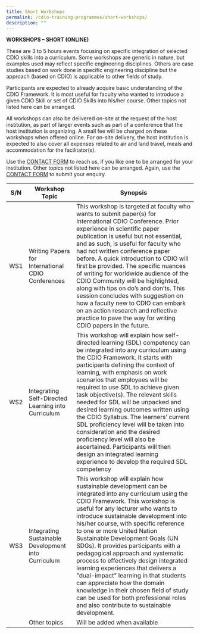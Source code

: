 ```yaml
---
title: Short Workshops
permalink: /cdio-training-programmes/short-workshops/
description: ""
---
```

**WORKSHOPS – SHORT (ONLINE)**

These are 3 to 5 hours events focusing on specific integration of selected CDIO skills into a curriculum. Some workshops are generic in nature, but examples used may reflect specific engineering disciplines. Others are case studies based on work done in specific engineering discipline but the approach (based on CDIO) is applicable to other fields of study. 

Participants are expected to already acquire basic understanding of the CDIO Framework. It is most useful for faculty who wanted to introduce a given CDIO Skill or set of CDIO Skills into his/her course. Other topics not listed here can be arranged. 

All workshops can also be delivered on-site at the request of the host institution, as part of larger events such as part of a conference that the host institution is organizing. A small fee will be charged on these workshops when offered online. For on-site delivery, the host institution is expected to also cover all expenses related to air and land travel, meals and accommodation for the facilitator(s).

Use the [CONTACT FORM](https://www.form.gov.sg/#!/621d82477ef19c001210bd7a) to reach us, if you like one to be arranged for your institution. Other topics not listed here can be arranged. Again, use the [CONTACT FORM](https://www.form.gov.sg/#!/621d82477ef19c001210bd7a) to submit your enquiry.


| S/N | Workshop Topic | Synopsis |
| -------- | -------- | -------- |
| WS1     | Writing Papers for International CDIO Conferences     | This workshop is targeted at faculty who wants to submit paper(s) for International CDIO Conference. Prior experience in scientific paper publication is useful but not essential, and as such, is useful for faculty who had not written conference paper before. A quick introduction to CDIO will first be provided. The specific nuances of writing for worldwide audience of the CDIO Community will be highlighted, along with tips on do’s and don’ts. This session concludes with suggestion on how a faculty new to CDIO can embark on an action research and reflective practice to pave the way for writing CDIO papers in the future.     |
| WS2     | Integrating Self-Directed Learning into Curriculum     | This workshop will explain how self-directed learning (SDL) competency can be integrated into any curriculum using the CDIO Framework. It starts with participants defining the context of learning, with emphasis on work scenarios that employees will be required to use SDL to achieve given task objective(s). The relevant skills needed for SDL will be unpacked and desired learning outcomes written using the CDIO Syllabus. The learners’ current SDL proficiency level will be taken into consideration and the desired proficiency level will also be ascertained.  Participants will then design an integrated learning experience to develop the required SDL competency     |
| WS3     | Integrating Sustainable Development into Curriculum     | This workshop will explain how sustainable development can be integrated into any curriculum using the CDIO Framework. This workshop is useful for any lecturer who wants to introduce sustainable development into his/her course, with specific reference to one or more United Nation Sustainable Development Goals (UN SDGs). It provides participants with a pedagogical approach and systematic process to effectively design integrated learning experiences that delivers a "dual-impact" learning in that students can appreciate how the domain knowledge in their chosen field of study can be used for both professional roles and also contribute to sustainable development.      |
|      | Other topics     | Will be added when available      |